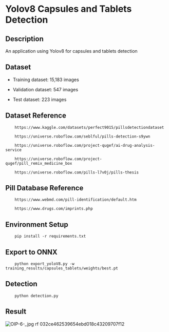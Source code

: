 # Yolov8 Capsules and Tablets Detection

## Description
An application using Yolov8 for capsules and tablets detection

## Dataset
* Training dataset: 15,183 images

* Validation dataset: 547 images

* Test dataset: 223 images

## Dataset Reference
```
    https://www.kaggle.com/datasets/perfect9015/pillsdetectiondataset
```
```
    https://universe.roboflow.com/seblful/pills-detection-s9ywn
```
```
    https://universe.roboflow.com/project-qugef/ai-drug-analysis-service
```
```
    https://universe.roboflow.com/project-qugef/pill_remix_medicine_box
```
```
    https://universe.roboflow.com/pills-l7v0j/pills-thesis
```

## Pill Database Reference
```
    https://www.webmd.com/pill-identification/default.htm
```
```
    https://www.drugs.com/imprints.php
```

## Environment Setup
```
    pip install -r requirements.txt
```

## Export to ONNX
```
    python export_yoloV8.py -w training_results/capsules_tablets/weights/best.pt
```

## Detection
```
    python detection.py
```

## Result
![OIP-6-_jpg rf 032ce462539654ebd018c43209707f12](https://github.com/Kaiwei0323/Yolov8-Capsules-Tablets-Detection/assets/91507316/64a6e433-0df6-4910-a270-dd03f37df14b)

